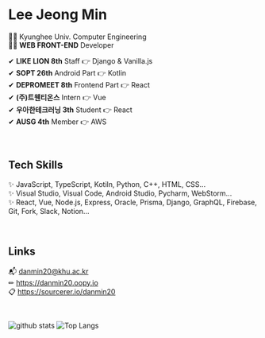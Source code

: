 # Lee Jeong Min
👩‍🎓 Kyunghee Univ. Computer Engineering  
👩‍💻 **WEB FRONT-END** Developer
  
✔ **LIKE LION 8th** Staff 👉 Django & Vanilla.js  
✔ **SOPT 26th** Android Part 👉 Kotlin  
✔ **DEPROMEET 8th** Frontend Part 👉 React  
✔ **(주)트웬티온스** Intern 👉 Vue  
✔ **우아한테크러닝 3th** Student 👉 React  
✔ **AUSG 4th** Member 👉 AWS

<br>
<div>
  
## Tech Skills
✨ JavaScript, TypeScript, Kotiln, Python, C++, HTML, CSS...  
✨ Visual Studio, Visual Code, Android Studio, Pycharm, WebStorm...  
✨ React, Vue, Node.js, Express, Oracle, Prisma, Django, GraphQL, Firebase, Git, Fork, Slack, Notion...  
  
</div>

<br>
<div>

## Links
📬 danmin20@khu.ac.kr  
✏ https://danmin20.oopy.io  
📋 https://sourcerer.io/danmin20

</div>

<br>
<div>
  
  ![github stats](https://github-readme-stats.vercel.app/api?username=danmin20)
  ![Top Langs](https://github-readme-stats.vercel.app/api/top-langs/?username=danmin20&layout=compact)

</div>

